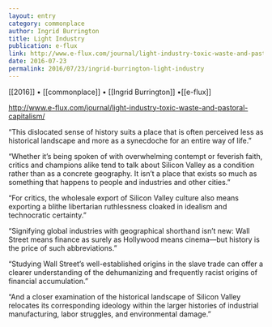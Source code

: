 ```yaml
---
layout: entry
category: commonplace
author: Ingrid Burrington
title: Light Industry
publication: e-flux
link: http://www.e-flux.com/journal/light-industry-toxic-waste-and-pastoral-capitalism/
date: 2016-07-23
permalink: 2016/07/23/ingrid-burrington-light-industry
---
```


[[2016]] • [[commonplace]] • [[Ingrid Burrington]] •[[e-flux]]

http://www.e-flux.com/journal/light-industry-toxic-waste-and-pastoral-capitalism/

“This dislocated sense of history suits a place that is often perceived less as historical landscape and more as a synecdoche for an entire way of life.”

“Whether it’s being spoken of with overwhelming contempt or feverish faith, critics and champions alike tend to talk about Silicon Valley as a condition rather than as a concrete geography. It isn’t a place that exists so much as something that happens to people and industries and other cities.”

“For critics, the wholesale export of Silicon Valley culture also means exporting a blithe libertarian ruthlessness cloaked in idealism and technocratic certainty.”

“Signifying global industries with geographical shorthand isn’t new: Wall Street means finance as surely as Hollywood means cinema—but history is the price of such abbreviations.”

“Studying Wall Street’s well-established origins in the slave trade can offer a clearer understanding of the dehumanizing and frequently racist origins of financial accumulation.”

“And a closer examination of the historical landscape of Silicon Valley relocates its corresponding ideology within the larger histories of industrial manufacturing, labor struggles, and environmental damage.”
